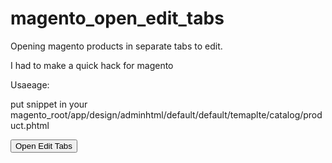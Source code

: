 # magento_open_edit_tabs
Opening magento products in separate tabs to edit.

I had to make a quick hack for magento

Usaeage: 

put snippet in your magento_root/app/design/adminhtml/default/default/temaplte/catalog/product.phtml

<button id="openEditTabs" title="Open Edit Tabs" type="button" class="scalable add" onclick="openEditTabs()" style=""><span><span><span>Open Edit Tabs</span></span></span>
</button>
<script type="text/javascript">
  function openEditTabs() {
    jQuery('a').each(function(key,value){
      if (jQuery(this).html() == 'Edit') {
      	window.open(jQuery(this).attr('href'),"_blank");
      }
    });
  }
</script>

